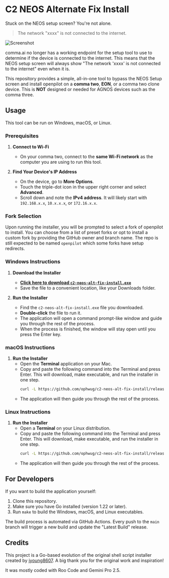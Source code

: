 # C2 NEOS Alternate Fix Install

Stuck on the NEOS setup screen? You're not alone.

> The network "xxxx" is not connected to the internet.

![Screenshot](neos-installer-stuck.jpg)

comma.ai no longer has a working endpoint for the setup tool to use to determine if the device is connected to the internet. This means that the NEOS setup screen will always show "The network 'xxxx' is not connected to the internet" even when it is.

This repository provides a simple, all-in-one tool to bypass the NEOS Setup screen and install openpilot on a **comma two**, **EON**, or a comma two clone device. This is **NOT** designed or needed for AGNOS devices such as the comma three.

## Usage

This tool can be run on Windows, macOS, or Linux.

### Prerequisites

1.  **Connect to Wi-Fi**
    *   On your comma two, connect to the **same Wi-Fi network** as the computer you are using to run this tool.

2.  **Find Your Device's IP Address**
    *   On the device, go to **More Options**.
    *   Touch the triple-dot icon in the upper right corner and select **Advanced**.
    *   Scroll down and note the **IPv4 address**. It will likely start with `192.168.x.x`, `10.x.x.x`, or `172.16.x.x`.

### Fork Selection

Upon running the installer, you will be prompted to select a fork of openpilot to install. You can choose from a list of preset forks or opt to install a custom fork by providing the GitHub owner and branch name. The repo is still expected to be named `openpilot` which some forks have setup redirects.

### Windows Instructions

1.  **Download the Installer**
    *   [**Click here to download `c2-neos-alt-fix-install.exe`**](https://github.com/ophwug/c2-neos-alt-fix-install/releases/latest/download/c2-neos-alt-fix-install.exe)
    *   Save the file to a convenient location, like your Downloads folder.

2.  **Run the Installer**
    *   Find the `c2-neos-alt-fix-install.exe` file you downloaded.
    *   **Double-click** the file to run it.
    *   The application will open a command prompt-like window and guide you through the rest of the process.
    *   When the process is finished, the window will stay open until you press the Enter key.

### macOS Instructions

1.  **Run the Installer**
    *   Open the **Terminal** application on your Mac.
    *   Copy and paste the following command into the Terminal and press Enter. This will download, make executable, and run the installer in one step.
        ```bash
        curl -L https://github.com/ophwug/c2-neos-alt-fix-install/releases/latest/download/c2-neos-alt-fix-install-darwin -o c2-neos-alt-fix-install-darwin && chmod +x c2-neos-alt-fix-install-darwin && ./c2-neos-alt-fix-install-darwin
        ```
    *   The application will then guide you through the rest of the process.

### Linux Instructions

1.  **Run the Installer**
    *   Open a **Terminal** on your Linux distribution.
    *   Copy and paste the following command into the Terminal and press Enter. This will download, make executable, and run the installer in one step.
        ```bash
        curl -L https://github.com/ophwug/c2-neos-alt-fix-install/releases/latest/download/c2-neos-alt-fix-install-linux -o c2-neos-alt-fix-install-linux && chmod +x c2-neos-alt-fix-install-linux && ./c2-neos-alt-fix-install-linux
        ```
    *   The application will then guide you through the rest of the process.

## For Developers

If you want to build the application yourself:

1.  Clone this repository.
2.  Make sure you have Go installed (version 1.22 or later).
3.  Run `make` to build the Windows, macOS, and Linux executables.

The build process is automated via GitHub Actions. Every push to the `main` branch will trigger a new build and update the "Latest Build" release.

## Credits

This project is a Go-based evolution of the original shell script installer created by [jyoung8607](https://github.com/jyoung8607/neos-manual-install). A big thank you for the original work and inspiration!

It was mostly coded with Roo Code and Gemini Pro 2.5. 
